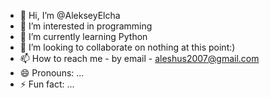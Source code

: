 - 👋 Hi, I’m @AlekseyElcha
- 👀 I’m interested in programming
- 🌱 I’m currently learning Python
- 💞️ I’m looking to collaborate on nothing at this point:)
- 📫 How to reach me - by email - aleshus2007@gmail.com
- 😄 Pronouns: ...
- ⚡ Fun fact: ...

<!---
AlekseyElcha/AlekseyElcha is a ✨ special ✨ repository because its `README.md` (this file) appears on your GitHub profile.
You can click the Preview link to take a look at your changes.
--->
